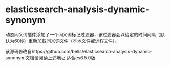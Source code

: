 # elasticsearch-analysis-dynamic-synonym
动态同义词插件添加了一个同义词标记过滤器，该过滤器会以给定的时间间隔（默认为60秒）重新加载同义词文件（本地文件或远程文件）。


该源码修改自https://github.com/bells/elasticsearch-analysis-dynamic-synonym
文档请阅读上述地址
适合es6.5.0版

